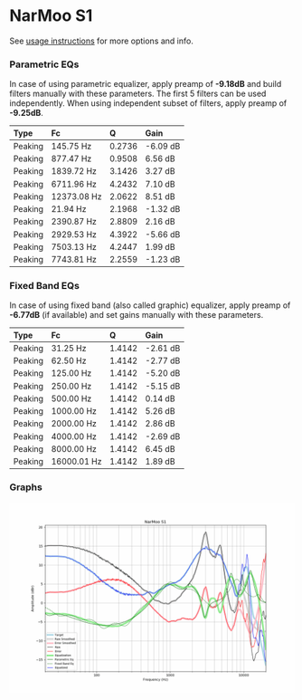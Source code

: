 # NarMoo S1
See [usage instructions](https://github.com/jaakkopasanen/AutoEq#usage) for more options and info.

### Parametric EQs
In case of using parametric equalizer, apply preamp of **-9.18dB** and build filters manually
with these parameters. The first 5 filters can be used independently.
When using independent subset of filters, apply preamp of **-9.25dB**.

| Type    | Fc          |      Q | Gain     |
|:--------|:------------|:-------|:---------|
| Peaking | 145.75 Hz   | 0.2736 | -6.09 dB |
| Peaking | 877.47 Hz   | 0.9508 | 6.56 dB  |
| Peaking | 1839.72 Hz  | 3.1426 | 3.27 dB  |
| Peaking | 6711.96 Hz  | 4.2432 | 7.10 dB  |
| Peaking | 12373.08 Hz | 2.0622 | 8.51 dB  |
| Peaking | 21.94 Hz    | 2.1968 | -1.32 dB |
| Peaking | 2390.87 Hz  | 2.8809 | 2.16 dB  |
| Peaking | 2929.53 Hz  | 4.3922 | -5.66 dB |
| Peaking | 7503.13 Hz  | 4.2447 | 1.99 dB  |
| Peaking | 7743.81 Hz  | 2.2559 | -1.23 dB |

### Fixed Band EQs
In case of using fixed band (also called graphic) equalizer, apply preamp of **-6.77dB**
(if available) and set gains manually with these parameters.

| Type    | Fc          |      Q | Gain     |
|:--------|:------------|:-------|:---------|
| Peaking | 31.25 Hz    | 1.4142 | -2.61 dB |
| Peaking | 62.50 Hz    | 1.4142 | -2.77 dB |
| Peaking | 125.00 Hz   | 1.4142 | -5.20 dB |
| Peaking | 250.00 Hz   | 1.4142 | -5.15 dB |
| Peaking | 500.00 Hz   | 1.4142 | 0.14 dB  |
| Peaking | 1000.00 Hz  | 1.4142 | 5.26 dB  |
| Peaking | 2000.00 Hz  | 1.4142 | 2.86 dB  |
| Peaking | 4000.00 Hz  | 1.4142 | -2.69 dB |
| Peaking | 8000.00 Hz  | 1.4142 | 6.45 dB  |
| Peaking | 16000.01 Hz | 1.4142 | 1.89 dB  |

### Graphs
![](./NarMoo%20S1.png)